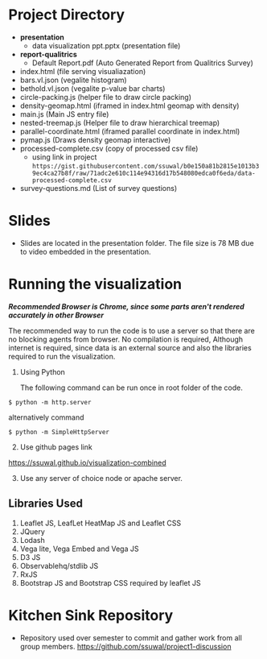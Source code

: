 # Project Directory

- __presentation__
    - data visualization ppt.pptx (presentation file)
- __report-qualitrics__
    - Default Report.pdf (Auto Generated Report from Qualitrics Survey)
- index.html (file serving visualiazation)
- bars.vl.json (vegalite histogram)
- bethold.vl.json (vegalite p-value bar charts)
- circle-packing.js (helper file to draw circle packing)
- density-geomap.html (iframed in index.html geomap with density)
- main.js (Main JS entry file)
- nested-treemap.js (Helper file to draw hierarchical treemap)
- parallel-coordinate.html (iframed parallel coordinate in index.html)
- pymap.js (Draws density geomap interactive)
- processed-complete.csv (copy of processed csv file)
    - using link in project `https://gist.githubusercontent.com/ssuwal/b0e150a81b2815e1013b39ec4ca27b8f/raw/71adc2e610c114e94316d17b548080edca0f6eda/data-processed-complete.csv`
- survey-questions.md (List of survey questions)

# Slides

 - Slides are located in the presentation folder. The file size is 78 MB due to video embedded in the presentation.

# Running the visualization

_**Recommended Browser is Chrome, since some parts aren't rendered accurately in other Browser**_

The recommended way to run the code is to use a server so that there are no blocking agents from browser. No compilation is required, Although internet is required, since data is an external source and also the libraries required to run the visualization.

1. Using Python

    The following command can be run once in root folder of the code. 
```
$ python -m http.server
```
alternatively command

```
$ python -m SimpleHttpServer
```

2. Use github pages link

https://ssuwal.github.io/visualization-combined

3. Use any server of choice node or apache server.


## Libraries Used

1. Leaflet JS, LeafLet HeatMap JS and Leaflet CSS
2. JQuery
3. Lodash
4. Vega lite, Vega Embed and Vega JS
5. D3 JS
6. Observablehq/stdlib JS
7. RxJS
8. Bootstrap JS and Bootstrap CSS required by leaflet JS

# Kitchen Sink Repository

- Repository used over semester to commit and gather work from all group members.
https://github.com/ssuwal/project1-discussion
